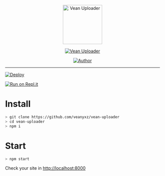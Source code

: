 <p align="center">
<img src="https://vean.my.id/storage/thumbnail.png" alt="Vean Uploader" width="128" height="128"/>
</p>
<p align="center">
<a href="#"><img title="Vean Uploader" src="https://img.shields.io/badge/Express Uploader-green?colorA=%23ff0000&colorB=%23017e40&style=for-the-badge"></a>
</p>
<p align="center">
<a href="https://github.com/veanyxz"><img title="Author" src="https://img.shields.io/badge/Author-veanyxz-red.svg?style=for-the-badge&logo=github"></a>
</p>

---

[![Deploy](https://www.herokucdn.com/deploy/button.svg)](https://heroku.com/deploy?template=https://github.com/veanyxz/vean-uploader/)

[![Run on Repl.it](https://repl.it/badge/github/veanyxz/vean-uploader)](https://repl.it/github/veanyxz/vean-uploader)

# Install

```bash
> git clone https://github.com/veanyxz/vean-uploader
> cd vean-uploader
> npm i
```

# Start

```bash
> npm start
```

Check your site in [http://localhost:8000](http://localhost:8000)
